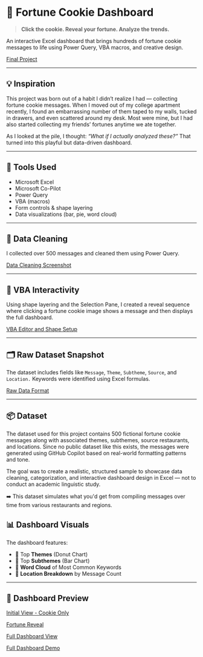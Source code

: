 # 🥠 Fortune Cookie Dashboard

> **Click the cookie. Reveal your fortune. Analyze the trends.**

An interactive Excel dashboard that brings hundreds of fortune cookie messages to life using Power Query, VBA macros, and creative design.

[Final Project](Fortune_Cookie_Project_Excel.xlsm)

---

## 💡 Inspiration

This project was born out of a habit I didn’t realize I had — collecting fortune cookie messages. When I moved out of my college apartment recently, I found an embarrassing number of them taped to my walls, tucked in drawers, and even scattered around my desk. Most were mine, but I had also started collecting my friends’ fortunes anytime we ate together.

As I looked at the pile, I thought: *“What if I actually analyzed these?”* That turned into this playful but data-driven dashboard.

---

## 🧰 Tools Used

- Microsoft Excel
- Microsoft Co-Pilot
- Power Query
- VBA (macros)
- Form controls & shape layering
- Data visualizations (bar, pie, word cloud)

---

## 🧼 Data Cleaning

I collected over 500 messages and cleaned them using Power Query.

[Data Cleaning Screenshot](Fortune_Cookie_DC_PQ.jpg)


---

## 🧠 VBA Interactivity

Using shape layering and the Selection Pane, I created a reveal sequence where clicking a fortune cookie image shows a message and then displays the full dashboard.

[VBA Editor and Shape Setup](Fortune_Cookie_VBA.png)

---

## 🗂️ Raw Dataset Snapshot

The dataset includes fields like `Message`, `Theme`, `Subtheme`, `Source`, and `Location.` Keywords were identified using Excel formulas.

[Raw Data Format](Fortune_Cookie_Raw_Data.png)

---

## 📦 Dataset

The dataset used for this project contains 500 fictional fortune cookie messages along with associated themes, subthemes, source restaurants, and locations. Since no public dataset like this exists, the messages were generated using GitHub Copilot based on real-world formatting patterns and tone.

The goal was to create a realistic, structured sample to showcase data cleaning, categorization, and interactive dashboard design in Excel — not to conduct an academic linguistic study.

➡️ This dataset simulates what you'd get from compiling messages over time from various restaurants and regions.


## 📊 Dashboard Visuals

The dashboard features:

- 🥇 Top **Themes** (Donut Chart)
- 🧠 Top **Subthemes** (Bar Chart)
- 🧾 **Word Cloud** of Most Common Keywords
- 📍 **Location Breakdown** by Message Count

---

## 📸 Dashboard Preview

[Initial View - Cookie Only](Fortune_Cookie_Initial_Image.png)

[Fortune Reveal](Fortune_Cookie_Fortune_Reveal.png)

[Full Dashboard View](Fortune_Cookie_Dashboard_SS.png)

[Full Dashboard Demo](Fortune_Cookie_Dashboard_Demo_Video.mp4)
